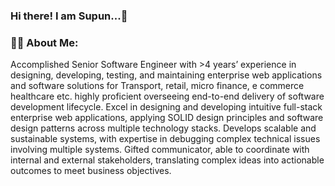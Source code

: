 ### Hi there! I am Supun...👋

### :man_technologist: About Me:

Accomplished Senior Software Engineer with >4 years’ experience in designing, developing, testing, and maintaining enterprise web applications and software solutions for Transport, retail, micro finance, e commerce healthcare etc. highly proficient overseeing end-to-end delivery of software development lifecycle.
Excel in designing and developing intuitive full-stack enterprise web applications, applying SOLID design principles and software design patterns across multiple technology stacks. Develops scalable and sustainable systems, with expertise in debugging complex technical issues involving multiple systems.
Gifted communicator, able to coordinate with internal and external stakeholders, translating complex ideas into actionable outcomes to meet business objectives.
<!--
**SupunGeethanjana/SupunGeethanjana** is a ✨ _special_ ✨ repository because its `README.md` (this file) appears on your GitHub profile.

Here are some ideas to get you started:

- 🔭 I’m currently working on ...
- 🌱 I’m currently learning ...
- 👯 I’m looking to collaborate on ...
- 🤔 I’m looking for help with ...
- 💬 Ask me about ...
- 📫 How to reach me: ...
- 😄 Pronouns: ...
- ⚡ Fun fact: ...
-->

